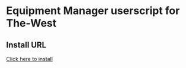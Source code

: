 # Equipment Manager userscript for The-West

## Install URL

[Click here to install](https://the-west-scripts.github.io/Equipment-Manager/script.user.js)
